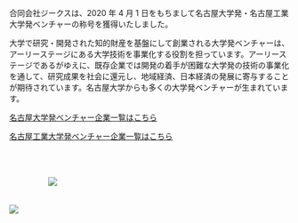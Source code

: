 合同会社ジークスは、2020 年 4 月 1 日をもちまして名古屋大学発・名古屋工業大学発ベンチャーの称号を獲得いたしました。

大学で研究・開発された知的財産を基盤にして創業される大学発ベンチャーは、アーリーステージにある大学技術を事業化する役割を担っています。アーリーステージであるがゆえに、既存企業では開発の着手が困難な大学発の技術の事業化を通して、研究成果を社会に還元し、地域経済、日本経済の発展に寄与することが期待されています。名古屋大学からも多くの大学発ベンチャーが生まれています。

[名古屋大学発ベンチャー企業一覧はこちら](http://www.aip.nagoya-u.ac.jp/researcher/entrepreneurship/nu-venture/)

[名古屋工業大学発ベンチャー企業一覧はこちら](https://tic.web.nitech.ac.jp/sangaku/university-ventures/venture/)

<img
  src="https://github.com/GeCS-Inc/image-resource/blob/master/corp-site/2020/nuvs-logo.png?raw=true"
/>
<img
  src="https://github.com/GeCS-Inc/image-resource/blob/master/corp-site/2020/nitech-venture-logo.png?raw=true"
  style="padding:50px;"
/>
